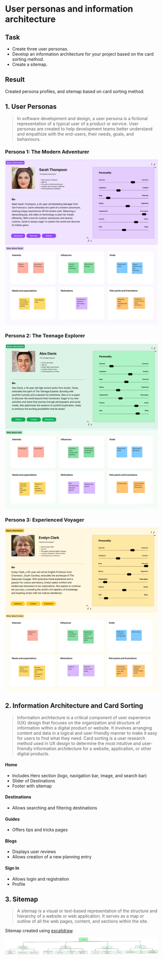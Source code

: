 # User personas and information architecture

## Task
- Create three user personas.
- Develop an information architecture for your project based on the card sorting method.
- Create a sitemap.

## Result

Created persona profiles, and sitemap based on card sorting method.

## 1. User Personas

> In software development and design, a user persona is a fictional representation of a typical user of a product or service. User personas are created to help development teams better understand and empathize with the end-users, their needs, goals, and behaviours.

### Persona 1: The Modern Adventurer
![Persona 1](/class-projects/class-project-2/user-personas/persona1.png)
![Persona 1 Details](/class-projects/class-project-2/user-personas/about1.png)

### Persona 2: The Teenage Explorer
![Persona 2](/class-projects/class-project-2/user-personas/persona2.png)
![Persona 2 Details](/class-projects/class-project-2/user-personas/about2.png)

### Persona 3: Experienced Voyager
![Persona 3](/class-projects/class-project-2/user-personas/persona3.png)
![Persona 3 Details](/class-projects/class-project-2/user-personas/about3.png)

## 2. Information Architecture and Card Sorting

> Information architecture is a critical component of user experience (UX) design that focuses on the organization and structure of information within a digital product or website. It involves arranging content and data in a logical and user-friendly manner to make it easy for users to find what they need.
> Card sorting is a user research method used in UX design to determine the most intuitive and user-friendly information architecture for a website, application, or other digital products.

#### Home
- Includes Hero section (logo, navigation bar, image, and search bar)
- Slider of Destinations
- Footer with sitemap

#### Destinations
- Allows searching and filtering destinations

#### Guides
- Offers tips and tricks pages

#### Blogs
- Displays user reviews
- Allows creation of a new planning entry

#### Sign In
- Allows login and registration
- Profile

## 3. Sitemap

> A sitemap is a visual or text-based representation of the structure and hierarchy of a website or web application. It serves as a map or outline of all the web pages, content, and sections within the site.

Sitemap created using [excalidraw](https://excalidraw.com/).

![Sitemap](/class-projects/class-project-2/sitemap.png)
